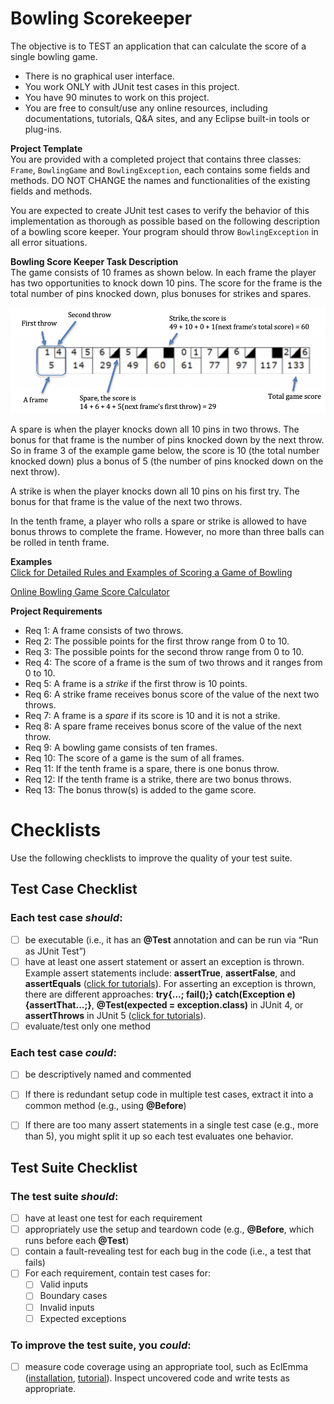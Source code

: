 Bowling Scorekeeper
===
The objective is to TEST an application that can calculate the score of a single bowling game.
- There is no graphical user interface.  
- You work ONLY with JUnit test cases in this project.
- You have 90 minutes to work on this project.
- You are free to consult/use any online resources, including documentations, tutorials, Q&A sites, and any Eclipse built-in tools or plug-ins.
 

**Project Template**  
You are provided with a completed project that contains three classes: `Frame`, `BowlingGame` and `BowlingException`, each contains some fields and methods. DO NOT CHANGE the names and functionalities of the existing fields and methods.

You are expected to create JUnit test cases to verify the behavior of this implementation as thorough as possible based on the following description of a bowling score keeper. Your program should throw `BowlingException` in all error situations. 

**Bowling Score Keeper Task Description**  
The game consists of 10 frames as shown below. In each frame the player has two opportunities to knock down 10 pins. The score for the frame is the total number of pins knocked down, plus bonuses for strikes and spares.

![ExampleImage](https://github.com/ginaBai/TestingChecklistStudy/blob/main/BowlingScoreKeeper_ChecklistGroup/BowlingScoreKeeperExample.png)

A spare is when the player knocks down all 10 pins in two throws. The bonus for that frame is the number of pins knocked down by the next throw. So in frame 3 of the example game below, the score is 10 (the total number knocked down) plus a bonus of 5 (the number of pins knocked down on the next throw).

A strike is when the player knocks down all 10 pins on his first try. The bonus for that frame is the value of the next two throws. 

In the tenth frame, a player who rolls a spare or strike is allowed to have bonus throws to complete the frame. However, no more than three balls can be rolled in tenth frame.

**Examples**  
[Click for Detailed Rules and Examples of Scoring a Game of Bowling](https://slocums.homestead.com/gamescore.html)

[Online Bowling Game Score Calculator](https://bowlinggenius.com)

**Project Requirements**
- Req 1: A frame consists of two throws.
- Req 2: The possible points for the first throw range from 0 to 10.
- Req 3: The possible points for the second throw range from 0 to 10.
- Req 4: The score of a frame is the sum of two throws and it ranges from 0 to 10.
- Req 5: A frame is a *strike* if the first throw is 10 points.
- Req 6: A strike frame receives bonus score of the value of the next two throws.
- Req 7: A frame is a *spare* if its score is 10 and it is not a strike.
- Req 8: A spare frame receives bonus score of the value of the next throw.
- Req 9: A bowling game consists of ten frames.
- Req 10: The score of a game is the sum of all frames.
- Req 11: If the tenth frame is a spare, there is one bonus throw.
- Req 12: If the tenth frame is a strike, there are two bonus throws.
- Req 13: The bonus throw(s) is added to the game score.


# Checklists

Use the following checklists to improve the quality of your test suite. 

## Test Case Checklist

### Each test case *should*:
- [ ] be executable (i.e., it has an **@Test** annotation and can be run via “Run as JUnit Test”)
- [ ] have at least one assert statement or assert an exception is thrown. Example assert statements include: **assertTrue**, **assertFalse**, and **assertEquals** ([click for tutorials](https://www.baeldung.com/junit-assertions)). For asserting an exception is thrown, there are different approaches: **try{...; fail();} catch(Exception e){assertThat...;}**, **@Test(expected = exception.class)** in JUnit 4, or **assertThrows** in JUnit 5 ([click for tutorials](https://www.baeldung.com/junit-assert-exception)). 
- [ ]  evaluate/test only one method

### Each test case *could*:
- [ ] be descriptively named and commented
- [ ] If there is redundant setup code in multiple test cases, extract it into a common method (e.g., using **@Before**)
- [ ] If there are too many assert statements in a single test case (e.g., more than 5), you might split it up so each test evaluates one behavior.


## Test Suite Checklist

### The test suite *should*:
- [ ] have at least one test for each requirement
- [ ] appropriately use the setup and teardown code (e.g., **@Before**, which runs before each **@Test**)
- [ ] contain a fault-revealing test for each bug in the code (i.e., a test that fails)
- [ ] For each requirement, contain test cases for:
  - [ ] Valid inputs
  - [ ] Boundary cases
  - [ ] Invalid inputs
  - [ ] Expected exceptions
### To improve the test suite, you *could*:
- [ ] measure code coverage using an appropriate tool, such as EclEmma ([installation](https://www.eclemma.org/installation.html), [tutorial](https://www.eclipse.org/community/eclipse_newsletter/2015/august/article1.php)). Inspect uncovered code and write tests as appropriate.
